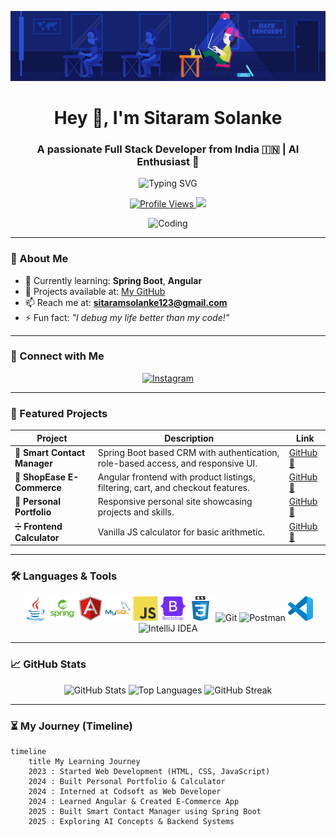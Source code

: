 ![banner](https://github.com/Omsolanke/Omsolanke/blob/main/coding%20banner.jpg?raw=true)

<h1 align="center">Hey 👋, I'm Sitaram Solanke</h1>
<h3 align="center">A passionate Full Stack Developer from India 🇮🇳 | AI Enthusiast 🤖</h3>

<p align="center">
  <img src="https://readme-typing-svg.demolab.com?font=Fira+Code&size=22&pause=1000&center=true&vCenter=true&width=500&lines=Java+%7C+Spring+Boot+%7C+Angular+%7C+MySQL;REST+APIs+%7C+Git+%7C+VSCode+%7C+Postman;AI+Learner+%7C+Problem+Solver+%7C+Team+Player" alt="Typing SVG" />
</p>

<p align="center">
  <a href="https://github.com/Omsolanke">
    <img src="https://komarev.com/ghpvc/?username=omsolanke&label=Profile%20views&color=brightgreen&style=flat-square" alt="Profile Views" />
  </a>
  <img src="https://capsule-render.vercel.app/api?type=shark&color=gradient&text=AI%20Enthusiast%20🧠&fontColor=ffffff&animation=twinkling&height=100&descAlignY=70" />
</p>

<p align="center">
  <img src="https://user-images.githubusercontent.com/55389276/140866485-8fb1c876-9a8f-4d6a-98dc-08c4981eaf70.gif" alt="Coding" width="400" />
</p>

---

### 🚀 About Me

- 🌱 Currently learning: **Spring Boot**, **Angular**
- 💼 Projects available at: [My GitHub](https://github.com/Omsolanke)
- 📫 Reach me at: **sitaramsolanke123@gmail.com**
- ⚡ Fun fact: _"I debug my life better than my code!"_

---

### 🤝 Connect with Me
<p align="center">
  <a href="https://instagram.com/om_solanke_9620" target="blank">
    <img src="https://img.shields.io/badge/@om_solanke_9620-E4405F?style=for-the-badge&logo=instagram&logoColor=white" alt="Instagram" />
  </a>
</p>

---

### 📂 Featured Projects

| Project | Description | Link |
|--------|-------------|------|
| 🧠 **Smart Contact Manager** | Spring Boot based CRM with authentication, role-based access, and responsive UI. | [GitHub 🔗](https://github.com/Omsolanke/smart-contact-manager) |
| 🛒 **ShopEase E-Commerce** | Angular frontend with product listings, filtering, cart, and checkout features. | [GitHub 🔗](https://github.com/Omsolanke/E-commerce-app) |
| 📐 **Personal Portfolio** | Responsive personal site showcasing projects and skills. | [GitHub 🔗](https://github.com/Omsolanke/portfolio) |
| ➗ **Frontend Calculator** | Vanilla JS calculator for basic arithmetic. | [GitHub 🔗](https://github.com/Omsolanke/calculator_1) |

---

### 🛠️ Languages & Tools
<p align="center">
  <img src="https://raw.githubusercontent.com/devicons/devicon/master/icons/java/java-original.svg" alt="Java" width="40" height="40"/>
  <img src="https://raw.githubusercontent.com/devicons/devicon/master/icons/spring/spring-original-wordmark.svg" alt="Spring Boot" width="40" height="40"/>
  <img src="https://raw.githubusercontent.com/devicons/devicon/master/icons/angularjs/angularjs-original.svg" alt="Angular" width="40" height="40"/>
  <img src="https://raw.githubusercontent.com/devicons/devicon/master/icons/mysql/mysql-original-wordmark.svg" alt="MySQL" width="40" height="40"/>
  <img src="https://raw.githubusercontent.com/devicons/devicon/master/icons/javascript/javascript-original.svg" alt="JavaScript" width="40" height="40"/>
  <img src="https://raw.githubusercontent.com/devicons/devicon/master/icons/bootstrap/bootstrap-plain-wordmark.svg" alt="Bootstrap" width="40" height="40"/>
  <img src="https://raw.githubusercontent.com/devicons/devicon/master/icons/css3/css3-original-wordmark.svg" alt="CSS3" width="40" height="40"/>
  <img src="https://www.vectorlogo.zone/logos/git-scm/git-scm-icon.svg" alt="Git" width="40" height="40"/>
  <img src="https://www.vectorlogo.zone/logos/getpostman/getpostman-icon.svg" alt="Postman" width="40" height="40"/>
  <img src="https://raw.githubusercontent.com/devicons/devicon/master/icons/vscode/vscode-original.svg" alt="VSCode" width="40" height="40"/>
  <img src="https://cdn.worldvectorlogo.com/logos/intellij-idea-1.svg" alt="IntelliJ IDEA" width="40" height="40"/>
</p>

---

### 📈 GitHub Stats
<p align="center">
  <img src="https://github-readme-stats.vercel.app/api?username=omsolanke&show_icons=true&theme=default" alt="GitHub Stats" />
  <img src="https://github-readme-stats.vercel.app/api/top-langs/?username=omsolanke&layout=compact&theme=default" alt="Top Languages" />
  <img src="https://github-readme-streak-stats.herokuapp.com/?user=omsolanke&theme=default" alt="GitHub Streak" />
</p>

---

### ⏳ My Journey (Timeline)

```mermaid
timeline
    title My Learning Journey
    2023 : Started Web Development (HTML, CSS, JavaScript)
    2024 : Built Personal Portfolio & Calculator
    2024 : Interned at Codsoft as Web Developer
    2024 : Learned Angular & Created E-Commerce App
    2025 : Built Smart Contact Manager using Spring Boot
    2025 : Exploring AI Concepts & Backend Systems
